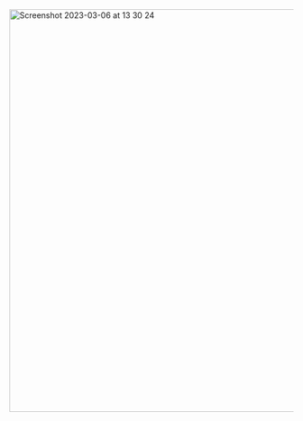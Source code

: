 <img width="713" alt="Screenshot 2023-03-06 at 13 30 24" src="https://user-images.githubusercontent.com/94961092/223085212-32014397-0135-461f-8bae-3cb94cde5c29.png">
